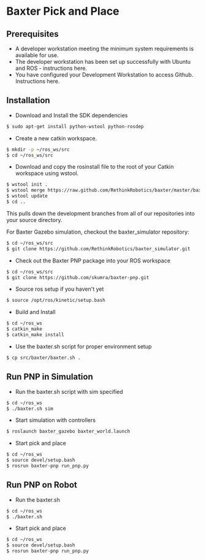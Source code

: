 # Baxter Pick and Place

## Prerequisites
- A developer workstation meeting the minimum system requirements is available for use.
- The developer workstation has been set up successfully with Ubuntu and ROS - instructions here.
- You have configured your Development Workstation to access Github. Instructions here.

## Installation
- Download and Install the SDK dependencies
```bash
$ sudo apt-get install python-wstool python-rosdep
```

- Create a new catkin workspace.
```bash
$ mkdir -p ~/ros_ws/src
$ cd ~/ros_ws/src
```

- Download and copy the rosinstall file to the root of your Catkin workspace using wstool.
```bash
$ wstool init .
$ wstool merge https://raw.github.com/RethinkRobotics/baxter/master/baxter_sdk.rosinstall
$ wstool update
$ cd ..
```
This pulls down the development branches from all of our repositories into your source directory.

For Baxter Gazebo simulation, checkout the baxter_simulator repository:
```bash
$ cd ~/ros_ws/src
$ git clone https://github.com/RethinkRobotics/baxter_simulator.git
```

- Check out the Baxter PNP package into your ROS workspace
```bash
$ cd ~/ros_ws/src
$ git clone https://github.com/skumra/baxter-pnp.git
```

- Source ros setup if you haven't yet
```bash
$ source /opt/ros/kinetic/setup.bash
```

- Build and Install
```bash
$ cd ~/ros_ws
$ catkin_make
$ catkin_make install
```

- Use the baxter.sh script for proper environment setup
```bash
$ cp src/baxter/baxter.sh .
```

## Run PNP in Simulation
- Run the baxter.sh script with sim specified
```bash
$ cd ~/ros_ws
$ ./baxter.sh sim
```

- Start simulation with controllers
```bash
$ roslaunch baxter_gazebo baxter_world.launch
```

- Start pick and place
```bash
$ cd ~/ros_ws
$ source devel/setup.bash
$ rosrun baxter-pnp run_pnp.py
```

## Run PNP on Robot
- Run the baxter.sh
```bash
$ cd ~/ros_ws
$ ./baxter.sh
```

- Start pick and place
```bash
$ cd ~/ros_ws
$ source devel/setup.bash
$ rosrun baxter-pnp run_pnp.py
```
